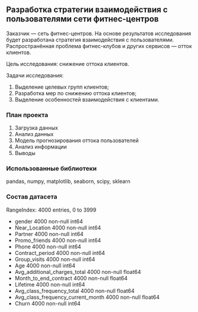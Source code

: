 ﻿## Разработка стратегии взаимодействия с пользователями сети фитнес-центров

Заказчик — сеть фитнес-центров. На основе результатов исследования будет разработана стратегия взаимодействия с пользователями. 
Распространённая проблема фитнес-клубов и других сервисов — отток клиентов.

Цель исследования: снижение оттока клиентов.

Задачи исследования:
1.	Выделение целевых групп клиентов;
2.	Разработка мер по снижению оттока клиентов;
3.	Выделение особенностей взаимодействия с клиентами.


### План проекта

1.	Загрузка данных 
2.	Анализ данных 
3.	Модель прогнозирования оттока пользователей 
4.	Анализ информации 
5.	Выводы 

### Использованные библиотеки

pandas, numpy, matplotlib, seaborn, scipy, sklearn

### Состав датасета

RangeIndex: 4000 entries, 0 to 3999

- gender                               4000 non-null int64
- Near_Location                        4000 non-null int64
- Partner                              4000 non-null int64
- Promo_friends                        4000 non-null int64
- Phone                                4000 non-null int64
- Contract_period                      4000 non-null int64
- Group_visits                         4000 non-null int64
- Age                                  4000 non-null int64
- Avg_additional_charges_total         4000 non-null float64
- Month_to_end_contract                4000 non-null float64
- Lifetime                             4000 non-null int64
- Avg_class_frequency_total            4000 non-null float64
- Avg_class_frequency_current_month    4000 non-null float64
- Churn                                4000 non-null int64





